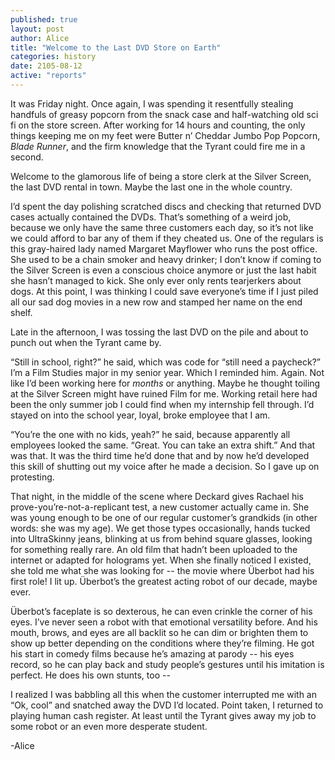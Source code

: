 ```yaml
---
published: true
layout: post
author: Alice
title: "Welcome to the Last DVD Store on Earth"
categories: history
date: 2105-08-12
active: "reports"
---
```



It was Friday night. Once again, I was spending it resentfully stealing handfuls of greasy popcorn from the snack case and half-watching old sci fi on the store screen. After working for 14 hours and counting, the only things keeping me on my feet were Butter n’ Cheddar Jumbo Pop Popcorn, _Blade Runner_, and the firm knowledge that the Tyrant could fire me in a second. 

Welcome to the glamorous life of being a store clerk at the Silver Screen, the last DVD rental in town. Maybe the last one in the whole country.

I’d spent the day polishing scratched discs and checking that returned DVD cases actually contained the DVDs. That’s something of a weird job, because we only have the same three customers each day, so it’s not like we could afford to bar any of them if they cheated us. One of the regulars is this gray-haired lady named Margaret Mayflower who runs the post office. She used to be a chain smoker and heavy drinker; I don’t know if coming to the Silver Screen is even a conscious choice anymore or just the last habit she hasn’t managed to kick. She only ever only rents tearjerkers about dogs. At this point, I was thinking I could save everyone’s time if I just piled all our sad dog movies in a new row and stamped her name on the end shelf. 

Late in the afternoon, I was tossing the last DVD on the pile and about to punch out when the Tyrant came by. 

“Still in school, right?” he said, which was code for “still need a paycheck?” I’m a Film Studies major in my senior year. Which I reminded him. Again. Not like I’d been working here for _months_ or anything. Maybe he thought toiling at the Silver Screen might have ruined Film for me. Working retail here had been the only summer job I could find when my internship fell through. I’d stayed on into the school year, loyal, broke employee that I am.

“You’re the one with no kids, yeah?” he said, because apparently all employees looked the same. “Great. You can take an extra shift.” And that was that. It was the third time he’d done that and by now he’d developed this skill of shutting out my voice after he made a decision. So I gave up on protesting.

That night, in the middle of the scene where Deckard gives Rachael his prove-you’re-not-a-replicant test, a new customer actually came in. She was young enough to be one of our regular customer’s grandkids (in other words: she was my age). We get those types occasionally, hands tucked into UltraSkinny jeans, blinking at us from behind square glasses, looking for something really rare. An old film that hadn’t been uploaded to the internet or adapted for holograms yet. When she finally noticed I existed, she told me what she was looking for -- the movie where Überbot had his first role! I lit up. Überbot’s the greatest acting robot of our decade, maybe ever.

Überbot’s faceplate is so dexterous, he can even crinkle the corner of his eyes. I’ve never seen a robot with that emotional versatility before. And his mouth, brows, and eyes are all backlit so he can dim or brighten them to show up better depending on the conditions where they’re filming. He got his start in comedy films because he’s amazing at parody -- his eyes record, so he can play back and study people’s gestures until his imitation is perfect. He does his own stunts, too -- 

I realized I was babbling all this when the customer interrupted me with an “Ok, cool” and snatched away the DVD I’d located. Point taken, I returned to playing human cash register. At least until the Tyrant gives away my job to some robot or an even more desperate student. 

-Alice
